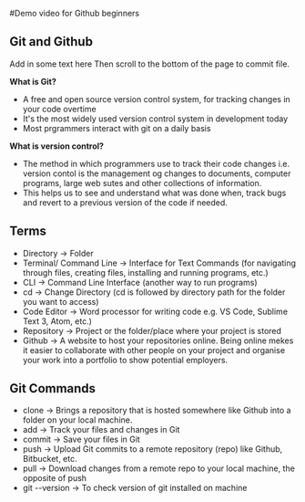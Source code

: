 #Demo video for Github beginners

## Git and Github

Add in some text here
Then scroll to the bottom of the page to commit file.

**What is Git?**
- A free and open source version control system, for tracking changes in your code overtime
- It's the most widely used version control system in development today 
- Most prgrammers interact with git on a daily basis

**What is version control?**
- The method in which programmers use to track their code changes i.e. version contol is the management og changes to documents, computer programs, large web sutes and other collections of information. 
- This helps us to see and understand what was done when, track bugs and revert to a previous version of the code if needed.

## Terms 
- Directory -> Folder
- Terminal/ Command Line -> Interface for Text Commands (for navigating through files, creating files, installing and running programs, etc.)
- CLI -> Command Line Interface (another way to run programs)
- cd -> Change Directory (cd is followed by directory path for the folder you want to access)
- Code Editor -> Word processor for writing code e.g. VS Code, Sublime Text 3, Atom, etc.)
- Repository -> Project or the folder/place where your project is stored 
- Github -> A website to host your repositories online. Being online mekes it easier to collaborate with other people on your project and organise your work into a portfolio to show potential employers.

## Git Commands
- clone -> Brings a repository that is hosted somewhere like Github into a folder on your local machine.
- add -> Track your files and changes in Git
- commit -> Save your files in Git
- push -> Upload Git commits to a remote repository (repo) like Github, Bitbucket, etc.
- pull -> Download changes from a remote repo to your local machine, the opposite of push
- git --version -> To check version of git installed on machine 
